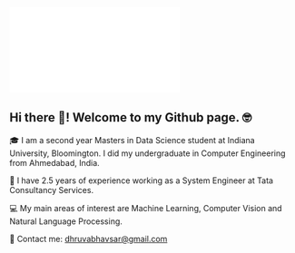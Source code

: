 
![Cover pic](/images/cover1.pdf)

## Hi there 👋! Welcome to my Github page. :nerd_face:

:mortar_board: I am a second year Masters in Data Science student at Indiana University, Bloomington. I did my undergraduate in Computer Engineering from Ahmedabad, India.

:briefcase: I have 2.5 years of experience working as a System Engineer at Tata Consultancy Services. 

:computer: My main areas of interest are Machine Learning, Computer Vision and Natural Language Processing. 

:email: Contact me: dhruvabhavsar@gmail.com


<!--
**dhruvabhavsar/dhruvabhavsar** is a ✨ _special_ ✨ repository because its `README.md` (this file) appears on your GitHub profile.

Here are some ideas to get you started:

- 🔭 I’m currently working on ...
- 🌱 I’m currently learning ...
- 👯 I’m looking to collaborate on ...
- 🤔 I’m looking for help with ...
- 💬 Ask me about ...
- 📫 How to reach me: ...
- 😄 Pronouns: ...
- ⚡ Fun fact: ...
-->
